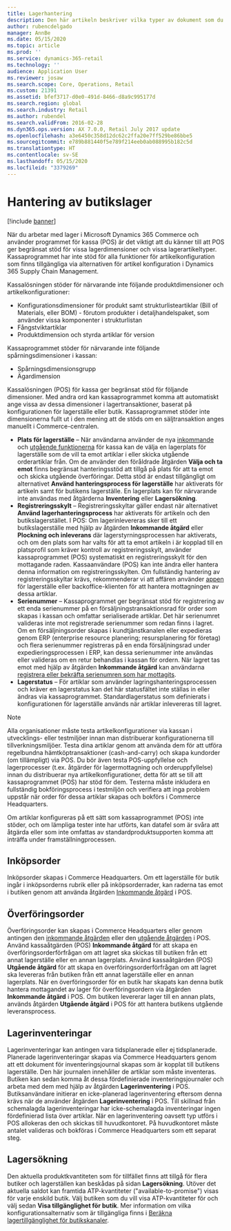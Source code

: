 ```yaml
---
title: Lagerhantering
description: Den här artikeln beskriver vilka typer av dokument som du kan använda för att hantera lager.
author: rubencdelgado
manager: AnnBe
ms.date: 05/15/2020
ms.topic: article
ms.prod: ''
ms.service: dynamics-365-retail
ms.technology: ''
audience: Application User
ms.reviewer: josaw
ms.search.scope: Core, Operations, Retail
ms.custom: 21391
ms.assetid: bfef3717-d0e0-491d-8466-d8a9c995177d
ms.search.region: global
ms.search.industry: Retail
ms.author: rubendel
ms.search.validFrom: 2016-02-28
ms.dyn365.ops.version: AX 7.0.0, Retail July 2017 update
ms.openlocfilehash: a3e6450c358d12dc62c2ffa20e7ff529be86bbe5
ms.sourcegitcommit: e789b881440f5e789f214eeb0ab088995b182c5d
ms.translationtype: HT
ms.contentlocale: sv-SE
ms.lasthandoff: 05/15/2020
ms.locfileid: "3379269"
---
```

# <a name="store-inventory-management"></a>Hantering av butikslager

[!include [banner](includes/banner.md)]

När du arbetar med lager i Microsoft Dynamics 365 Commerce och använder programmet för kassa (POS) är det viktigt att du känner till att POS ger begränsat stöd för vissa lagerdimensioner och vissa lagerartikeltyper. Kassaprogrammet har inte stöd för alla funktioner för artikelkonfiguration som finns tillgängliga via alternativen för artikel konfiguration i Dynamics 365 Supply Chain Management.

Kassalösningen stöder för närvarande inte följande produktdimensioner och artikelkonfigurationer:

- Konfigurationsdimensioner för produkt samt strukturlisteartiklar (Bill of Materials, eller BOM) - förutom produkter i detaljhandelspaket, som använder vissa komponenter i strukturlistan
- Fångstviktartiklar
- Produktdimension och styrda artiklar för version

Kassaprogrammet stöder för närvarande inte följande spårningsdimensioner i kassan:

- Spårningsdimensionsgrupp
- Ägardimension

Kassalösningen (POS) för kassa ger begränsat stöd för följande dimensioner. Med andra ord kan kassaprogrammet komma att automatiskt ange vissa av dessa dimensioner i lagertransaktioner, baserat på konfigurationen för lagerställe eller butik. Kassaprogrammet stöder inte dimensionerna fullt ut i den mening att de stöds om en säljtransaktion anges manuellt i Commerce-centralen. 

- **Plats för lagerställe** – När användarna använder de nya [inkommande](https://docs.microsoft.com/dynamics365/commerce/pos-inbound-inventory-operation) och [utgående funktionerna](https://docs.microsoft.com/dynamics365/commerce/pos-outbound-inventory-operation) för kassa kan de välja en lagerplats för lagerställe som de vill ta emot artiklar i eller skicka utgående orderartiklar från. Om de använder den föråldrade åtgärden **Välja och ta emot** finns begränsat hanteringsstöd att tillgå på plats för att ta emot och skicka utgående överföringar. Detta stöd är endast tillgängligt om alternativet **Använd hanteringsprocess för lagerställe** har aktiverats för artikeln samt för butikens lagerställe. En lagerplats kan för närvarande inte användas med åtgärderna **Inventering** eller **Lagersökning**.
- **Registreringsskylt** – Registreringsskyltar gäller endast när alternativet **Använd lagerhanteringsprocess** har aktiverats för artikeln och den butikslagerstället. I POS: Om lagerinlevereras sker till ett butikslagerställe med hjälp av åtgärden **Inkommande åtgärd** eller **Plockning och inleverans** där lagerstyrningsprocessen har aktiverats, och om den plats som har valts för att ta emot artikeln i är kopplad till en platsprofil som kräver kontroll av registreringsskylt, använder kassaprogrammet (POS) systematiskt en registreringsskylt för den mottagande raden. Kassaanvändare (POS) kan inte ändra eller hantera denna information om registreringsskylten. Om fullständig hantering av registreringsskyltar krävs, rekommenderar vi att affären använder [appen](https://docs.microsoft.com/dynamics365/supply-chain/warehousing/install-configure-warehousing-app) för lagerställe eller backoffice-klienten för att hantera mottagningen av dessa artiklar.
- **Serienummer** – Kassaprogrammet ger begränsat stöd för registrering av ett enda serienummer på en försäljningstransaktionsrad för order som skapas i kassan och omfattar serialiserade artiklar. Det här serienumret valideras inte mot registrerade serienummer som redan finns i lagret. Om en försäljningsorder skapas i kundtjänstkanalen eller expedieras genom ERP (enterprise resource planering; resursplanering för företag) och flera serienummer registreras på en enda försäljningsrad under expedieringsprocessen i ERP, kan dessa serienummer inte användas eller valideras om en retur behandlas i kassan för ordern. När lagret tas emot med hjälp av åtgärden **Inkommande åtgärd** kan användarna [registrera eller bekräfta serienumren som har mottagits](https://docs.microsoft.com/dynamics365/commerce/pos-serialized-items).
- **Lagerstatus** – För artiklar som använder lagringshanteringsprocessen och kräver en lagerstatus kan det här statusfältet inte ställas in eller ändras via kassaprogrammet. Standardlagerstatus som definierats i konfigurationen för lagerställe används när artiklar inlevereras till lagret.

> [!NOTE]
> Alla organisationer måste testa artikelkonfigurationer via kassan i utvecklings- eller testmiljöer innan man distribuerar konfigurationerna till tillverkningsmiljöer. Testa dina artiklar genom att använda dem för att utföra regelbundna hämtköptransaktioner (cash-and-carry) och skapa kundorder (om tillämpligt) via POS. Du bör även testa POS-uppfyllelse och lagerprocesser (t.ex. åtgärder för lagermottagning och orderuppfyllelse) innan du distribuerar nya artikelkonfigurationer, detta för att se till att kassaprogrammet (POS) har stöd för dem. Testerna måste inkludera en fullständig bokföringsprocess i testmiljön och verifiera att inga problem uppstår när order för dessa artiklar skapas och bokförs i Commerce Headquarters.
>
> Om artiklar konfigureras på ett sätt som kassaprogrammet (POS) inte stöder, och om lämpliga tester inte har utförts, kan datafel som är svåra att åtgärda eller som inte omfattas av standardproduktsupporten komma att inträffa under framställningprocessen.

## <a name="purchase-orders"></a>Inköpsorder

Inköpsorder skapas i Commerce Headquarters. Om ett lagerställe för butik ingår i inköpsorderns rubrik eller på inköpsorderrader, kan raderna tas emot i butiken genom att använda åtgärden [Inkommande åtgärd](https://docs.microsoft.com/dynamics365/commerce/pos-inbound-inventory-operation) i POS. 

## <a name="transfer-orders"></a>Överföringsorder

Överföringsorder kan skapas i Commerce Headquarters eller genom antingen den [inkommande åtgärden](https://docs.microsoft.com/dynamics365/commerce/pos-inbound-inventory-operation) eller den [utgående åtgärden](https://docs.microsoft.com/dynamics365/commerce/pos-outbound-inventory-operation) i POS. Använd kassaåtgärden (POS) **Inkommande åtgärd** för att skapa en överföringsorderförfrågan om att lagret ska skickas till butiken från ett annat lagerställe eller en annan lagerplats. Använd kassaåtgärden (POS) **Utgående åtgärd** för att skapa en överföringsorderförfrågan om att lagret ska levereras från butiken från ett annat lagerställe eller en annan lagerplats. När en överföringsorder för en butik har skapats kan denna butik hantera mottagandet av lager för överföringsordern via åtgärden **Inkommande åtgärd** i POS. Om butiken levererar lager till en annan plats, används åtgärden **Utgående åtgärd** i POS för att hantera butikens utgående leveransprocess.

## <a name="stock-counts"></a>Lagerinventeringar

Lagerinventeringar kan antingen vara tidsplanerade eller ej tidsplanerade. Planerade lagerinventeringar skapas via Commerce Headquarters genom att ett dokument för inventeringsjournal skapas som är kopplat till butikens lagerställe. Den här journalen innehåller de artiklar som måste inventeras. Butiken kan sedan komma åt dessa fördefinierade inventeringsjournaler och arbeta med dem med hjälp av åtgärden **Lagerinventering** i POS. Butiksanvändare initierar en icke-planerad lagerinventering eftersom denna krävs när de använder åtgärden **Lagerinventering** i POS. Till skillnad från schemalagda lagerinventeringar har icke-schemalagda inventeringar ingen fördefinierad lista över artiklar. När en lagerinventering oavsett typ utförs i POS allokeras den och skickas till huvudkontoret. På huvudkontoret måste antalet valideras och bokföras i Commerce Headquarters som ett separat steg.

## <a name="inventory-lookup"></a>Lagersökning

Den aktuella produktkvantiteten som för tillfället finns att tillgå för flera butiker och lagerställen kan beskådas på sidan **Lagersökning**. Utöver det aktuella saldot kan framtida ATP-kvantiteter ("available-to-promise") visas för varje enskild butik. Välj butiken som du vill visa ATP-kvantiteter för och välj sedan **Visa tillgänglighet för butik**. Mer information om vilka konfigurationsalternativ som är tillgängliga finns i [Beräkna lagertillgänglighet för butikskanaler](https://docs.microsoft.com/dynamics365/commerce/calculated-inventory-retail-channels).
